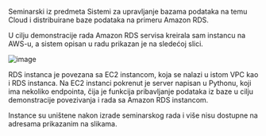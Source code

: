 Seminarski iz predmeta Sistemi za upravljanje bazama podataka na temu Cloud i distribuirane baze podataka na primeru Amazon RDS.

U cilju demonstracije rada Amazon RDS servisa kreirala sam instancu na AWS-u, a sistem opisan u radu prikazan je na sledećoj slici.


![image](https://github.com/user-attachments/assets/3985fbd2-eecf-4cf4-9014-f34f30dcc496)



RDS instanca je povezana sa EC2 instancom, koja se nalazi u istom VPC kao i RDS instanca.
Na EC2 instanci pokrenut je server napisan u Pythonu, koji ima nekoliko endpointa, čija je funkcija pribavljanje podataka iz baze u cilju demonstracije povezivanja i rada sa Amazon RDS instancom.

Instance su uništene nakon izrade seminarskog rada i više nisu dostupne na adresama prikazanim na slikama.
